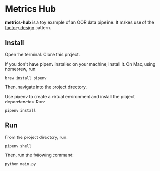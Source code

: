 # Metrics Hub

**metrics-hub** is a toy example of an OOR data pipeline. It makes use of the [factory design](https://refactoring.guru/design-patterns/factory-method) pattern.

## Install
Open the terminal. Clone this project.

If you don't have pipenv installed on your machine, install it. On Mac, using homebrew, run:

`brew install pipenv`

Then, navigate into the project directory.

Use pipenv to create a virtual environment and install the project dependencies. Run:

`pipenv install`

## Run

From the project directory, run:

```pipenv shell```  

Then, run the following command:

```python main.py```